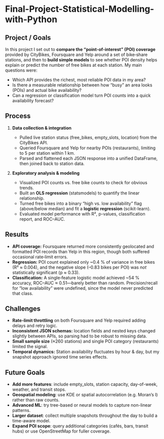 # Final-Project-Statistical-Modelling-with-Python

## Project / Goals
In this project I set out to **compare the “point-of-interest” (POI) coverage** provided by CityBikes, Foursquare and Yelp around a set of bike‐share stations, and then to **build simple models** to see whether POI density helps explain or predict the number of free bikes at each station. My main questions were:
- Which API provides the richest, most reliable POI data in my area?
- Is there a measurable relationship between how “busy” an area looks (POIs) and actual bike availability?
- Can a regression or classification model turn POI counts into a quick availability forecast?

## Process
1. **Data collection & integration**  
   - Pulled live station status (free_bikes, empty_slots, location) from the CityBikes API.  
   - Queried Foursquare and Yelp for nearby POIs (restaurants), limiting to 5 per station within 1 km.  
   - Parsed and flattened each JSON response into a unified DataFrame, then joined back to station data.

2. **Exploratory analysis & modeling**  
   - Visualized POI counts vs. free bike counts to check for obvious trends.  
   - Built an **OLS regression** (statsmodels) to quantify the linear relationship.  
   - Turned free bikes into a binary “high vs. low availability” flag (above/below median) and fit a **logistic regression** (scikit-learn).  
   - Evaluated model performance with R², p-values, classification report, and ROC–AUC.

## Results
- **API coverage:** Foursquare returned more consistently geolocated and formatted POI records than Yelp in this region, though both suffered occasional rate‐limit errors.  
- **Regression:** POI count explained only ~0.4 % of variance in free bikes (R² ≈ 0.004), and the negative slope (–0.83 bikes per POI) was _not_ statistically significant (p ≈ 0.33).  
- **Classification:** A single‐feature logistic model achieved ~54 % accuracy, ROC–AUC ≈ 0.51—barely better than random. Precision/recall for “low availability” were undefined, since the model never predicted that class.

## Challenges
- **Rate‐limit throttling** on both Foursquare and Yelp required adding delays and retry logic.  
- **Inconsistent JSON schemas:** location fields and nested keys changed slightly between APIs, so parsing had to be robust to missing data.  
- **Small sample size** (≈260 stations) and single POI category (restaurants) limited the signal.  
- **Temporal dynamics:** Station availability fluctuates by hour & day, but my snapshot approach ignored time series effects.

## Future Goals
- **Add more features**: include empty_slots, station capacity, day-of-week, weather, and transit stops.  
- **Geospatial modeling**: use KDE or spatial autocorrelation (e.g. Moran’s I) rather than raw counts.  
- **Advanced ML**: try tree-based or neural models to capture non-linear patterns.  
- **Larger dataset**: collect multiple snapshots throughout the day to build a time-aware model.  
- **Expand POI scope**: query additional categories (cafés, bars, transit hubs) or use OpenStreetMap for fuller coverage.
